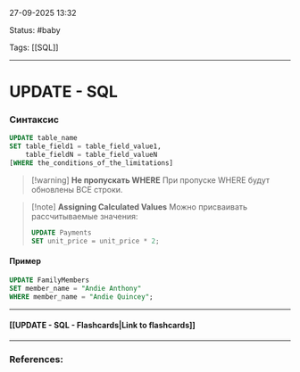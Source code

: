 
27-09-2025 13:32

Status: #baby 

Tags: [[SQL]]

---
# UPDATE - SQL

### Синтаксис

```sql
UPDATE table_name
SET table_field1 = table_field_value1,
    table_fieldN = table_field_valueN
[WHERE the_conditions_of_the_limitations]
```

> [!warning] **Не пропускать WHERE**
> При пропуске WHERE будут обновлены ВСЕ строки.



> [!note] **Assigning Calculated Values**
> Можно присваивать рассчитываемые значения:
> ```sql
> UPDATE Payments
>SET unit_price = unit_price * 2;
> ```
#### Пример

```sql
UPDATE FamilyMembers
SET member_name = "Andie Anthony"
WHERE member_name = "Andie Quincey";
```

----
#### [[UPDATE - SQL - Flashcards|Link to flashcards]]



---
### References:

